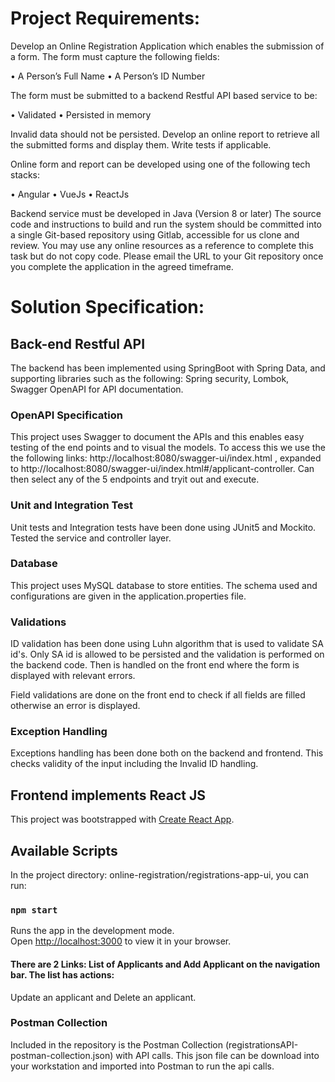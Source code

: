 
# Project Requirements:

Develop an Online Registration Application which enables the submission of a form.
The form must capture the following fields:

• A Person’s Full Name
• A Person’s ID Number

The form must be submitted to a backend Restful API based service to be:

• Validated
• Persisted in memory

Invalid data should not be persisted.
Develop an online report to retrieve all the submitted forms and display them.
Write tests if applicable.

Online form and report can be developed using one of the following tech stacks:

• Angular
• VueJs
• ReactJs

Backend service must be developed in Java (Version 8 or later)
The source code and instructions to build and run the system should be committed into a single
Git-based repository using Gitlab, accessible for us clone and review.
You may use any online resources as a reference to complete this task but do not copy code.
Please email the URL to your Git repository once you complete the application in the agreed
timeframe.

# Solution Specification:

## Back-end Restful API 
The backend has been implemented using SpringBoot with Spring Data, and supporting libraries such as the following:
Spring security, Lombok, Swagger OpenAPI for API documentation.

### OpenAPI Specification
This project uses Swagger to document the APIs and this enables easy testing of the end points and to visual the models. To access this we use the the following links:
http://localhost:8080/swagger-ui/index.html , expanded to http://localhost:8080/swagger-ui/index.html#/applicant-controller. 
Can then select any of the 5 endpoints and tryit out and execute. 


### Unit and Integration Test
Unit tests and Integration tests have been done using JUnit5 and Mockito. Tested the service and controller layer.

### Database 

This project uses MySQL database to store entities. The schema used and configurations are given in the application.properties file.

### Validations

ID validation has been done using Luhn algorithm that is used to validate SA id's. Only SA id is allowed to be persisted 
and the validation is performed on the backend code. Then is handled on the front end where the form is displayed 
with relevant errors. 

Field validations are done on the front end to check if all fields are filled otherwise an error is displayed.

### Exception Handling

Exceptions handling has been done both on the backend and frontend. This checks validity of the input including the Invalid ID handling.

## Frontend implements React JS

This project was bootstrapped with [Create React App](https://github.com/facebook/create-react-app).

## Available Scripts

In the project directory: online-registration/registrations-app-ui, you can run:

### `npm start`

Runs the app in the development mode.\
Open [http://localhost:3000](http://localhost:3000) to view it in your browser.

#### There are 2 Links: List of Applicants and Add Applicant on the navigation bar. The list has actions:

Update an applicant and Delete an applicant.

### Postman Collection

Included in the repository is the Postman Collection (registrationsAPI-postman-collection.json) with API calls. 
This json file can be download into your workstation and imported into Postman to run the api calls.








